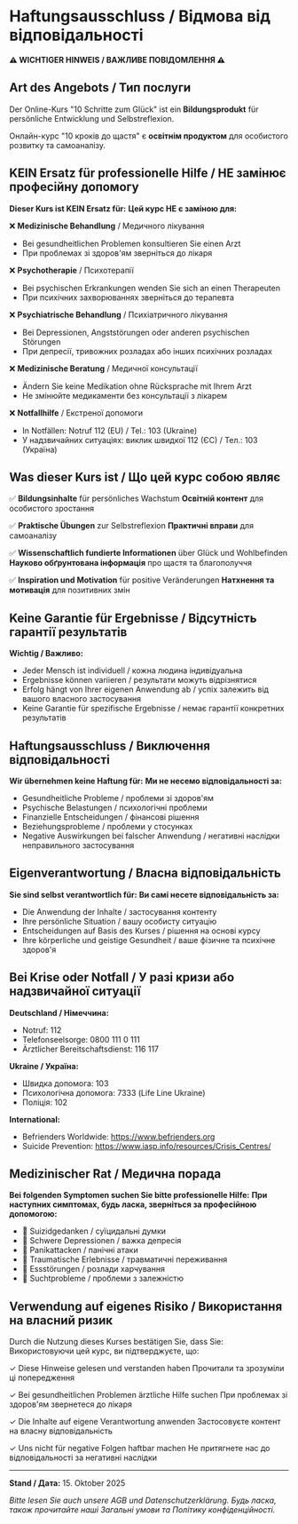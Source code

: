 ﻿# Haftungsausschluss / Відмова від відповідальності

**⚠️ WICHTIGER HINWEIS / ВАЖЛИВЕ ПОВІДОМЛЕННЯ ⚠️**

## Art des Angebots / Тип послуги

Der Online-Kurs "10 Schritte zum Glück" ist ein **Bildungsprodukt** für persönliche Entwicklung und Selbstreflexion.

Онлайн-курс "10 кроків до щастя" є **освітнім продуктом** для особистого розвитку та самоаналізу.

## KEIN Ersatz für professionelle Hilfe / НЕ замінює професійну допомогу

**Dieser Kurs ist KEIN Ersatz für:**
**Цей курс НЕ є заміною для:**

❌ **Medizinische Behandlung** / Медичного лікування
- Bei gesundheitlichen Problemen konsultieren Sie einen Arzt
- При проблемах зі здоров'ям зверніться до лікаря

❌ **Psychotherapie** / Психотерапії
- Bei psychischen Erkrankungen wenden Sie sich an einen Therapeuten
- При психічних захворюваннях зверніться до терапевта

❌ **Psychiatrische Behandlung** / Психіатричного лікування
- Bei Depressionen, Angststörungen oder anderen psychischen Störungen
- При депресії, тривожних розладах або інших психічних розладах

❌ **Medizinische Beratung** / Медичної консультації
- Ändern Sie keine Medikation ohne Rücksprache mit Ihrem Arzt
- Не змінюйте медикаменти без консультації з лікарем

❌ **Notfallhilfe** / Екстреної допомоги
- In Notfällen: Notruf 112 (EU) / Tel.: 103 (Ukraine)
- У надзвичайних ситуаціях: виклик швидкої 112 (ЄС) / Тел.: 103 (Україна)

## Was dieser Kurs ist / Що цей курс собою являє

✅ **Bildungsinhalte** für persönliches Wachstum
   **Освітній контент** для особистого зростання

✅ **Praktische Übungen** zur Selbstreflexion
   **Практичні вправи** для самоаналізу

✅ **Wissenschaftlich fundierte Informationen** über Glück und Wohlbefinden
   **Науково обґрунтована інформація** про щастя та благополуччя

✅ **Inspiration und Motivation** für positive Veränderungen
   **Натхнення та мотивація** для позитивних змін

## Keine Garantie für Ergebnisse / Відсутність гарантії результатів

**Wichtig / Важливо:**

- Jeder Mensch ist individuell / кожна людина індивідуальна
- Ergebnisse können variieren / результати можуть відрізнятися
- Erfolg hängt von Ihrer eigenen Anwendung ab / успіх залежить від вашого власного застосування
- Keine Garantie für spezifische Ergebnisse / немає гарантії конкретних результатів

## Haftungsausschluss / Виключення відповідальності

**Wir übernehmen keine Haftung für:**
**Ми не несемо відповідальності за:**

- Gesundheitliche Probleme / проблеми зі здоров'ям
- Psychische Belastungen / психологічні проблеми
- Finanzielle Entscheidungen / фінансові рішення
- Beziehungsprobleme / проблеми у стосунках
- Negative Auswirkungen bei falscher Anwendung / негативні наслідки неправильного застосування

## Eigenverantwortung / Власна відповідальність

**Sie sind selbst verantwortlich für:**
**Ви самі несете відповідальність за:**

- Die Anwendung der Inhalte / застосування контенту
- Ihre persönliche Situation / вашу особисту ситуацію
- Entscheidungen auf Basis des Kurses / рішення на основі курсу
- Ihre körperliche und geistige Gesundheit / ваше фізичне та психічне здоров'я

## Bei Krise oder Notfall / У разі кризи або надзвичайної ситуації

**Deutschland / Німеччина:**
- Notruf: 112
- Telefonseelsorge: 0800 111 0 111
- Ärztlicher Bereitschaftsdienst: 116 117

**Ukraine / Україна:**
- Швидка допомога: 103
- Психологічна допомога: 7333 (Life Line Ukraine)
- Поліція: 102

**International:**
- Befrienders Worldwide: https://www.befrienders.org
- Suicide Prevention: https://www.iasp.info/resources/Crisis_Centres/

## Medizinischer Rat / Медична порада

**Bei folgenden Symptomen suchen Sie bitte professionelle Hilfe:**
**При наступних симптомах, будь ласка, зверніться за професійною допомогою:**

- 🚨 Suizidgedanken / суїцидальні думки
- 🚨 Schwere Depressionen / важка депресія
- 🚨 Panikattacken / панічні атаки
- 🚨 Traumatische Erlebnisse / травматичні переживання
- 🚨 Essstörungen / розлади харчування
- 🚨 Suchtprobleme / проблеми з залежністю

## Verwendung auf eigenes Risiko / Використання на власний ризик

Durch die Nutzung dieses Kurses bestätigen Sie, dass Sie:
Використовуючи цей курс, ви підтверджуєте, що:

✓ Diese Hinweise gelesen und verstanden haben
  Прочитали та зрозуміли ці попередження

✓ Bei gesundheitlichen Problemen ärztliche Hilfe suchen
  При проблемах зі здоров'ям звернетеся до лікаря

✓ Die Inhalte auf eigene Verantwortung anwenden
  Застосовуєте контент на власну відповідальність

✓ Uns nicht für negative Folgen haftbar machen
  Не притягнете нас до відповідальності за негативні наслідки

---

**Stand / Дата:** 15. Oktober 2025

*Bitte lesen Sie auch unsere AGB und Datenschutzerklärung.*
*Будь ласка, також прочитайте наші Загальні умови та Політику конфіденційності.*
